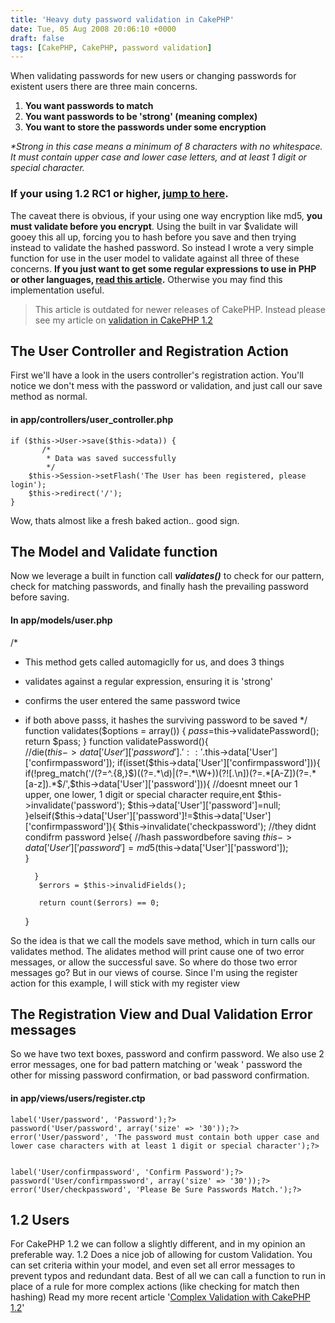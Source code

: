 ```yaml
---
title: 'Heavy duty password validation in CakePHP'
date: Tue, 05 Aug 2008 20:06:10 +0000
draft: false
tags: [CakePHP, CakePHP, password validation]
---
```


When validating passwords for new users or changing passwords for existent users there are three main concerns.

1.  **You want passwords to match**
2.  **You want passwords to be 'strong' (meaning complex)**
3.  **You want to store the passwords under some encryption**

_*Strong in this case means a minimum of 8 characters with no whitespace. It must contain upper case and lower case letters, and at least 1 digit or special character._

### If your using 1.2 RC1 or higher, [jump to here](#1.2).

The caveat there is obvious, if your using one way encryption like md5, **you must validate before you encrypt**. Using the built in var $validate will gooey this all up, forcing you to hash before you save and then trying instead to validate the hashed password. So instead I wrote a very simple function for use in the user model to validate against all three of these concerns. **If you just want to get some regular expressions to use in PHP or other languages, [read this article](https://blog.edwardawebb.com/web-development/validating-complex-passwords "Regular Expressions for Complex Passwords").** Otherwise you may find this implementation useful.

> This article is outdated for newer releases of CakePHP. Instead please see my article on [validation in CakePHP 1.2](https://blog.edwardawebb.com/site-news/complex-validation-cakephp-12 "Learn how easy it can be leverage some complicated validation tasks")

The User Controller and Registration Action
-------------------------------------------

First we'll have a look in the users controller's registration action. You'll notice we don't mess with the password or validation, and just call our save method as normal.

#### in app/controllers/user_controller.php

   	if ($this->User->save($this->data)) { 
           /*
            * Data was saved successfully
            */					
		$this->Session->setFlash('The User has been registered, please login');
		$this->redirect('/');
	}

Wow, thats almost like a fresh baked action.. good sign.  

The Model and Validate function
-------------------------------

Now we leverage a built in function call **_validates()_** to check for our pattern, check for matching passwords, and finally hash the prevailing password before saving.

#### In app/models/user.php

/*
* This method gets called automagiclly for us, and does 3 things
* validates against a regular expression, ensuring it is 'strong'
* confirms the user entered the same password twice
* if both above passs, it hashes the surviving password to be saved
*/
	function validates($options = array())
	{
		$pass=$this->validatePassword();
		return $pass;
	} 
	function validatePassword(){	
		//die($this->data['User']['password'].' :: '.$this->data['User']['confirmpassword']);
		if(isset($this->data['User']['confirmpassword'])){
			if(!preg_match('/(?=^.{8,}$)((?=.*\d)|(?=.*\W+))(?![.\n])(?=.*[A-Z])(?=.*[a-z]).*$/',$this->data['User']['password'])){
				//doesnt mneet our 1 upper, one lower, 1 digit or special character require,ent
				$this->invalidate('password');
		    	$this->data['User']['password']=null;
			}elseif($this->data['User']['password']!=$this->data['User']['confirmpassword']){
		    	$this->invalidate('checkpassword');
		    	//they didnt condifrm password
			}else{
				//hash passwordbefore saving
				$this->data['User']['password']=md5($this->data['User']['password']);		   					
			}
		
		}
		 $errors = $this->invalidFields();
		
		 return count($errors) == 0;
	}

  
So the idea is that we call the models save method, which in turn calls our validates method. The alidates method will print cause one of two error messages, or allow the successful save. So where do those two error messages go? But in our views of course. Since I'm using the register action for this example, I will stick with my register view

The Registration View and Dual Validation Error messages
--------------------------------------------------------

So we have two text boxes, password and confirm password. We also use 2 error messages, one for bad pattern matching or 'weak ' password the other for missing password confirmation, or bad password confirmation.

#### in app/views/users/register.ctp

 
	label('User/password', 'Password');?>
 	password('User/password', array('size' => '30'));?>
	error('User/password', 'The password must contain both upper case and lower case characters with at least 1 digit or special character');?>

 
	label('User/confirmpassword', 'Confirm Password');?>
 	password('User/confirmpassword', array('size' => '30'));?>
	error('User/checkpassword', 'Please Be Sure Passwords Match.');?>

  

1.2 Users
---------

For CakePHP 1.2 we can follow a slightly different, and in my opinion an preferable way. 1.2 Does a nice job of allowing for custom Validation. You can set criteria within your model, and even set all error messages to prevent typos and redundant data. Best of all we can call a function to run in place of a rule for more complex actions (like checking for match then hashing) Read my more recent article '[Complex Validation with CakePHP 1.2](https://blog.edwardawebb.com/site-news/complex-validation-cakephp-12 "Learn how easy it can be leverage some complicated validation tasks")'
